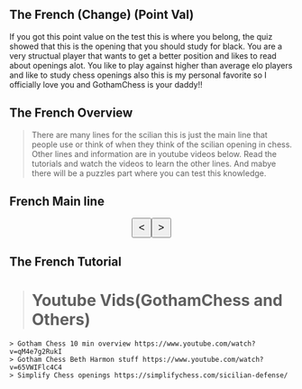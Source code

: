 ## The French (Change) (Point Val)
If you got this point value on the test this is where you belong, the quiz showed that this is the opening that you should study for black. 
You are a very structual player that wants to get a better position and likes to read about openings alot. You like to play against higher than average elo players and like to study chess openings also this is my personal favorite so I officially love you and GothamChess is your daddy!! 

## The French Overview
> There are many lines for the scilian this is just the main line that people use or think of when they think of the scilian opening in chess. Other lines and information are in youtube videos below. Read the tutorials and watch the videos to learn the other lines. And mabye there will be a puzzles part where you can test this knowledge. 

## French Main line

<!DOCTYPE html>
<html>
<head>
    <title>Sicilian Opening Chess</title>
    <style>
        /* Define CSS styles for the chess board */
        .chess-board {
            display: flex;
            flex-wrap: wrap;
            width: 400px;
            height: 400px;
        }
        .chess-square {
            width: 50px;
            height: 50px;
            display: flex;
            justify-content: center;
            align-items: center;
            font-size: 30px;
            color: black;
        }
        .white-square {
            background-color: #f0d9b5;
        }
        .black-square {
            background-color: #b58863;
            color: white;
        }
        /* Styles for arrow buttons */
        .arrow-buttons {
            display: flex;
            justify-content: center;
            margin-top: 10px;
        }
        .arrow-button {
            padding: 5px 10px;
            font-size: 18px;
        }
    </style>
</head>
<body>
    <div id="chessBoard"></div>
    <div class="arrow-buttons">
        <button class="arrow-button" onclick="prevMove()">&lt;</button>
        <button class="arrow-button" onclick="nextMove()">&gt;</button>
    </div>
    <script>
        // Define the chess pieces icons
        var pieces = {
            "wp1": "♙",
            "wp2": "♙",
            "wp3": "♙",
            "wp4": "♙",
            "wp5": "♙",
            "wp6": "♙",
            "wp7": "♙",
            "wp8": "♙",
            "wr1": "♖",
            "wr2": "♖",
            "wn1": "♘",
            "wn2": "♘",
            "wb1": "♗",
            "wb2": "♗",
            "wk1": "♔",
            "wq1": "♕",
            "bp1": "♟",
            "bp2": "♟",
            "bp3": "♟",
            "bp4": "♟",
            "bp5": "♟",
            "bp6": "♟",
            "bp7": "♟",
            "bp8": "♟",
            "br1": "♜",
            "br2": "♜",
            "bn1": "♞",
            "bn2": "♞",
            "bb1": "♝",
            "bb2": "♝",
            "bk1": "♚",
            "bq1": "♛"
        };
        // Array of moves for the Sicilian opening
        var sicilianMoves = [
            [5, 2, "wp7"],
            [5, 4, "wp7"],
            [6, 4, "bp7"],
            [3, 4, "bp2"],
            [6, 3, "bn2"],
            [2, 5, "wn1"],
            [7, 4, "bq1"],
            [4, 6, "bb2"],
            [6, 6, "bp6"],
            [1, 3, "wb1"],
            [7, 6, "bn1"],
            [5, 6, "wp5"],
            [5, 5, "wp5"],
            [2, 3, "wn2"],
            [6, 7, "bk1"]
        ];
        var currentMoveIndex = 0;
        var chessBoard = document.getElementById("chessBoard");
        // Initialize the chess board
        function initChessBoard() {
            var chessHTML = "";
            for (var row = 1; row <= 8; row++) {
                for (var col = 1; col <= 8; col++) {
                    var squareClass = (row + col) % 2 === 0 ? "white-square" : "black-square";
                    var piece = getPieceIcon(row, col);
                    chessHTML += `<div class="chess-square ${squareClass}">${piece}</div>`;
                }
            }
            chessBoard.innerHTML = chessHTML;
        }
        // Get the piece icon for a given position
        function getPieceIcon(row, col) {
            var piece = "   ";
            for (var i = 0; i < sicilianMoves.length; i++) {
                var move = sicilianMoves[i];
                if (move[0] === row && move[1] === col) {
                    piece = move[2];
                    break;
                }
            }
            if (pieces.hasOwnProperty(piece)) {
                return pieces[piece];
            }
            return "";
        }
        // Go to the previous move
        function prevMove() {
            if (currentMoveIndex > 0) {
                currentMoveIndex--;
                initChessBoard();
            }
        }
        // Go to the next move
        function nextMove() {
            if (currentMoveIndex < sicilianMoves.length - 1) {
                currentMoveIndex++;
                initChessBoard();
            }
        }
        // Initialize the chess board on page load
        initChessBoard();
    </script>
</body>
</html>


## The French Tutorial 
> # Youtube Vids(GothamChess and Others)
    > Gotham Chess 10 min overview https://www.youtube.com/watch?v=qM4e7g2RukI
    > Gotham Chess Beth Harmon stuff https://www.youtube.com/watch?v=65VWIFlc4C4
    > Simplify Chess openings https://simplifychess.com/sicilian-defense/